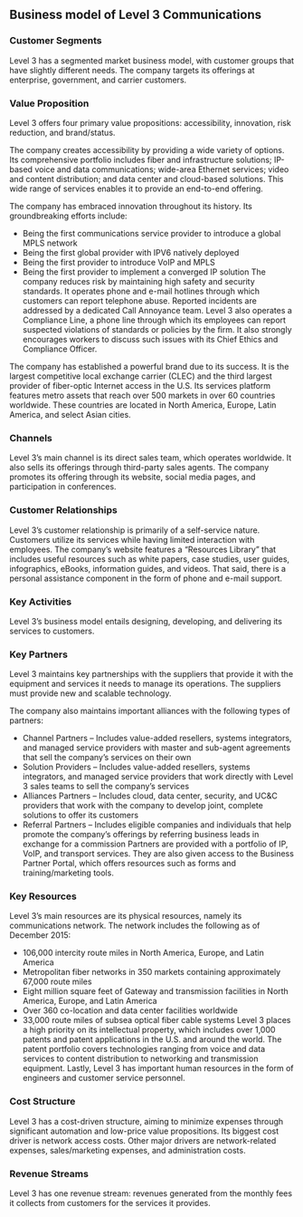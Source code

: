 Business model of Level 3 Communications
----------------------------------------

 ### Customer Segments

 Level 3 has a segmented market business model, with customer groups that have slightly different needs. The company targets its offerings at enterprise, government, and carrier customers.

 ### Value Proposition

 Level 3 offers four primary value propositions: accessibility, innovation, risk reduction, and brand/status.

 The company creates accessibility by providing a wide variety of options. Its comprehensive portfolio includes fiber and infrastructure solutions; IP-based voice and data communications; wide-area Ethernet services; video and content distribution; and data center and cloud-based solutions. This wide range of services enables it to provide an end-to-end offering.

 The company has embraced innovation throughout its history. Its groundbreaking efforts include:

  * Being the first communications service provider to introduce a global MPLS network
 * Being the first global provider with IPV6 natively deployed
 * Being the first provider to introduce VoIP and MPLS
 * Being the first provider to implement a converged IP solution
  The company reduces risk by maintaining high safety and security standards. It operates phone and e-mail hotlines through which customers can report telephone abuse. Reported incidents are addressed by a dedicated Call Annoyance team. Level 3 also operates a Compliance Line, a phone line through which its employees can report suspected violations of standards or policies by the firm. It also strongly encourages workers to discuss such issues with its Chief Ethics and Compliance Officer.

 The company has established a powerful brand due to its success. It is the largest competitive local exchange carrier (CLEC) and the third largest provider of fiber-optic Internet access in the U.S. Its services platform features metro assets that reach over 500 markets in over 60 countries worldwide. These countries are located in North America, Europe, Latin America, and select Asian cities.

 ### Channels

 Level 3’s main channel is its direct sales team, which operates worldwide. It also sells its offerings through third-party sales agents. The company promotes its offering through its website, social media pages, and participation in conferences.

 ### Customer Relationships

 Level 3’s customer relationship is primarily of a self-service nature. Customers utilize its services while having limited interaction with employees. The company’s website features a “Resources Library” that includes useful resources such as white papers, case studies, user guides, infographics, eBooks, information guides, and videos. That said, there is a personal assistance component in the form of phone and e-mail support.

 ### Key Activities

 Level 3’s business model entails designing, developing, and delivering its services to customers.

 ### Key Partners

 Level 3 maintains key partnerships with the suppliers that provide it with the equipment and services it needs to manage its operations. The suppliers must provide new and scalable technology.

 The company also maintains important alliances with the following types of partners:

  * Channel Partners – Includes value-added resellers, systems integrators, and managed service providers with master and sub-agent agreements that sell the company’s services on their own
 * Solution Providers – Includes value-added resellers, systems integrators, and managed service providers that work directly with Level 3 sales teams to sell the company’s services
 * Alliances Partners – Includes cloud, data center, security, and UC&C providers that work with the company to develop joint, complete solutions to offer its customers
 * Referral Partners – Includes eligible companies and individuals that help promote the company’s offerings by referring business leads in exchange for a commission
  Partners are provided with a portfolio of IP, VoIP, and transport services. They are also given access to the Business Partner Portal, which offers resources such as forms and training/marketing tools.

 ### Key Resources

 Level 3’s main resources are its physical resources, namely its communications network. The network includes the following as of December 2015:

  * 106,000 intercity route miles in North America, Europe, and Latin America
 * Metropolitan fiber networks in 350 markets containing approximately 67,000 route miles
 * Eight million square feet of Gateway and transmission facilities in North America, Europe, and Latin America
 * Over 360 co-location and data center facilities worldwide
 * 33,000 route miles of subsea optical fiber cable systems
  Level 3 places a high priority on its intellectual property, which includes over 1,000 patents and patent applications in the U.S. and around the world. The patent portfolio covers technologies ranging from voice and data services to content distribution to networking and transmission equipment. Lastly, Level 3 has important human resources in the form of engineers and customer service personnel.

 ### Cost Structure

 Level 3 has a cost-driven structure, aiming to minimize expenses through significant automation and low-price value propositions. Its biggest cost driver is network access costs. Other major drivers are network-related expenses, sales/marketing expenses, and administration costs.

 ### Revenue Streams

 Level 3 has one revenue stream: revenues generated from the monthly fees it collects from customers for the services it provides.